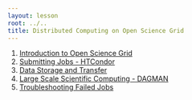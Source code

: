 ```yaml
---
layout: lesson
root: ../..
title: Distributed Computing on Open Science Grid
---
```

<div class="toc" markdown="1">

1.  [Introduction to Open Science Grid](01-IntroGrid.html)
2.  [Submitting Jobs  - HTCondor](02-HTCondor-Submitting.html)
3.  [Data Storage and Transfer](03-Stash.html)
4.  [Large Scale Scientific Computing - DAGMAN](04-dagman.html)
5.  [Troubleshooting Failed Jobs](05-TroubleShooting.html)
</div>

